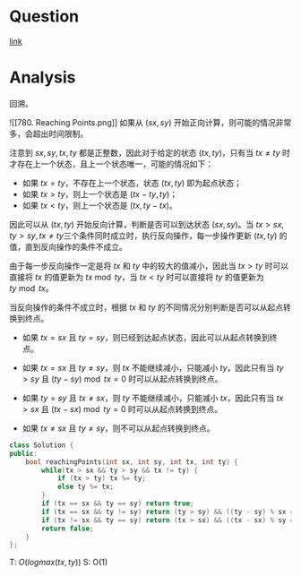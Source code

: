 # Question
[link](https://leetcode-cn.com/problems/reaching-points/)

# Analysis
回溯。

![[780. Reaching Points.png]]
如果从 $(\textit{sx}, \textit{sy})$ 开始正向计算，则可能的情况非常多，会超出时间限制。

注意到 $\textit{sx}, \textit{sy}, \textit{tx}, \textit{ty}$ 都是正整数，因此对于给定的状态 $(\textit{tx}, \textit{ty})$，只有当 $\textit{tx} \ne \textit{ty}$ 时才存在上一个状态，且上一个状态唯一，可能的情况如下：
- 如果 $\textit{tx} = \textit{ty}$，不存在上一个状态，状态 $(\textit{tx}, \textit{ty})$ 即为起点状态；
- 如果 $\textit{tx} > \textit{ty}$，则上一个状态是 $(\textit{tx} - \textit{ty}, \textit{ty})$；
- 如果 $\textit{tx} < \textit{ty}$，则上一个状态是 $(\textit{tx}, \textit{ty} - \textit{tx})$。

因此可以从 $(\textit{tx}, \textit{ty})$ 开始反向计算，判断是否可以到达状态 $(\textit{sx}, \textit{sy})$。当 $\textit{tx} > \textit{sx}, \textit{ty} > \textit{sy}, \textit{tx} \ne \textit{ty}$三个条件同时成立时，执行反向操作，每一步操作更新 $(\textit{tx}, \textit{ty})$ 的值，直到反向操作的条件不成立。

由于每一步反向操作一定是将 $\textit{tx}$ 和 $\textit{ty}$ 中的较大的值减小，因此当 $\textit{tx} > \textit{ty}$ 时可以直接将 $\textit{tx}$ 的值更新为 $\textit{tx} \bmod \textit{ty}$，当 $\textit{tx} < \textit{ty}$ 时可以直接将 $\textit{ty}$ 的值更新为 $\textit{ty} \bmod \textit{tx}$。

当反向操作的条件不成立时，根据 $\textit{tx}$ 和 $\textit{ty}$ 的不同情况分别判断是否可以从起点转换到终点。

- 如果 $\textit{tx} = \textit{sx}$ 且 $\textit{ty} = \textit{sy}$，则已经到达起点状态，因此可以从起点转换到终点。

- 如果 $\textit{tx} = \textit{sx}$ 且 $\textit{ty} \ne \textit{sy}$，则 $\textit{tx}$ 不能继续减小，只能减小 $\textit{ty}$，因此只有当 $\textit{ty} > \textit{sy}$ 且 $(\textit{ty} - \textit{sy}) \bmod \textit{tx} = 0$ 时可以从起点转换到终点。

- 如果 $\textit{ty} = \textit{sy}$ 且 $\textit{tx} \ne \textit{sx}$，则 $\textit{ty}$ 不能继续减小，只能减小 $\textit{tx}$，因此只有当 $\textit{tx} > \textit{sx}$ 且 $(\textit{tx} - \textit{sx}) \bmod \textit{ty} = 0$ 时可以从起点转换到终点。

- 如果 $\textit{tx} \ne \textit{sx}$ 且 $\textit{ty} \ne \textit{sy}$，则不可以从起点转换到终点。

```cpp
class Solution {
public:
    bool reachingPoints(int sx, int sy, int tx, int ty) {
        while(tx > sx && ty > sy && tx != ty) {
            if (tx > ty) tx %= ty;
            else ty %= tx;
        }
        if (tx == sx && ty == sy) return true;
        if (tx == sx && ty != sy) return (ty > sy) && ((ty - sy) % sx == 0);
        if (tx != sx && ty == sy) return (tx > sx) && ((tx - sx) % sy == 0);
        return false;
    }
};
```

T: $O(logmax(tx,ty))$
S: O(1)